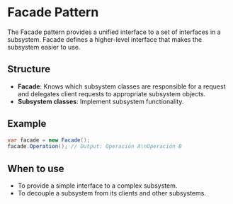 # Facade Pattern

The Facade pattern provides a unified interface to a set of interfaces in a subsystem. Facade defines a higher-level interface that makes the subsystem easier to use.

## Structure

- **Facade**: Knows which subsystem classes are responsible for a request and delegates client requests to appropriate subsystem objects.
- **Subsystem classes**: Implement subsystem functionality.

## Example

```csharp
var facade = new Facade();
facade.Operation(); // Output: Operación A\nOperación B
```

## When to use

- To provide a simple interface to a complex subsystem.
- To decouple a subsystem from its clients and other subsystems.
